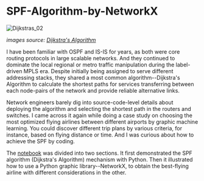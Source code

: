 # SPF-Algorithm-by-NetworkX

![Dijkstras_02](https://user-images.githubusercontent.com/13347836/215267599-19c2fc3b-74ee-442e-9b39-a3e2fb697b28.gif)

_images source:  [Dijkstra's Algorithm](https://github.com/kdn251/interviews)_

I have been familiar with OSPF and IS-IS for years, as both were core routing protocols in large scalable networks. And they continued to dominate the local regional or metro traffic manipulation during the label-driven MPLS era. Despite initially being assigned to serve different addressing stacks, they shared a most common algorithm--Dijkstra's Algorithm to calculate the shortest paths for services transferring between each node-pairs of the network and provide reliable alternative links.

Network engineers barely dig into source-code-level details about deploying the algorithm and selecting the shortest path in the routers and switches. I came across it again while doing a case study on choosing the most optimized flying airlines between different airports by graphic machine learning. You could discover different trip plans by various criteria, for instance, based on flying distance or time. And I was curious about how to achieve the SPF by coding.

The [notebook](./SPF-Algorithm-by-NetworkX.ipynb) was divided into two sections. It first demonstrated the SPF algorithm (Dijkstra's Algorithm) mechanism with Python. Then it illustrated how to use a Python graphic library--NetworkX, to obtain the best-flying airline with different considerations in the other.
